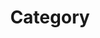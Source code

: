 ---
title: "Category"
layout: categories
permalink: /categories/
author_profile: true
sidbar_main: true
---